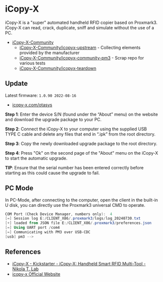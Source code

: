 # iCopy-X

iCopy-X is a "super" automated handheld RFID copier based on Proxmark3. iCopy-X can read, crack, duplicate, sniff and simulate without the use of a PC.

* [iCopy-X-Community](https://github.com/iCopy-X-Community)
    * [iCopy-X-Community/icopyx-upstream](https://github.com/iCopy-X-Community/icopyx-upstream) - Collecting elements provided by the manufacturer
    * [iCopy-X-Community/icopyx-community-pm3](https://github.com/iCopy-X-Community/icopyx-community-pm3) - Scrap repo for various tests
    * [iCopy-X-Community/icopyx-teardown](https://github.com/iCopy-X-Community/icopyx-teardown)

## Update

Latest firmware: `1.0.90 2022-08-16`

* [icopy-x.com/otasys](https://icopy-x.com/otasys/index.php)

**Step 1**: Enter the device S/N (found under the “About” menu) on the website and download the upgrade package to your PC.

**Step 2**: Connect the iCopy-X to your computer using the supplied USB TYPE C cable and delete any files that end in “.ipk” from the root directory.

**Step 3**: Copy the newly downloaded upgrade package to the root directory.

**Step 4**: Press "Ok" on the second page of the "About" menu on the iCopy-X to start the automatic upgrade.

**TIP**: Ensure that the serial number has been entered correctly before starting as this could cause the upgrade to fail.

## PC Mode

In PC-Mode, after connecting to the computer, open the client in the built-in U disk, you can directly use the Proxmark3 universal CMD to operate.

```ps1
COM Port (Check Device Manager, numbers only):  4
[=] Session log E:/CLIENT_X86/.proxmark3/logs/log_20240730.txt
[+] loaded from JSON file E:/CLIENT_X86/.proxmark3/preferences.json
[=] Using UART port /com4
[=] Communicating with PM3 over USB-CDC
[usb] pm3 -->
```

## References

* [iCopy-X - Kickstarter - iCopy-X: Handheld Smart RFID Multi-Tool - Nikola T. Lab](https://www.kickstarter.com/projects/nikola-lab/icopy-x-0)
* [icopy-x Official Website](https://icopy-x.com/)
